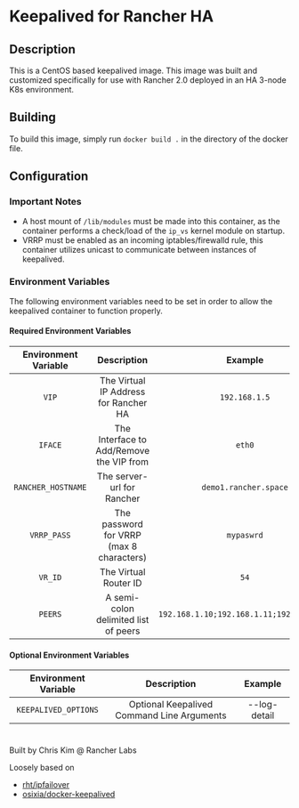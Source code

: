 # Keepalived for Rancher HA

## Description

This is a CentOS based keepalived image. This image was built and customized specifically for use with Rancher 2.0 deployed in an HA 3-node K8s environment.

## Building

To build this image, simply run `docker build .` in the directory of the docker file.

## Configuration

### Important Notes

- A host mount of `/lib/modules` must be made into this container, as the container performs a check/load of the `ip_vs` kernel module on startup.
- VRRP must be enabled as an incoming iptables/firewalld rule, this container utilizes unicast to communicate between instances of keepalived. 

### Environment Variables

The following environment variables need to be set in order to allow the keepalived container to function properly.

#### Required Environment Variables

| Environment Variable | Description | Example |
|:--------------------:|:-----------:|:-------:|
| `VIP` | The Virtual IP Address for Rancher HA | `192.168.1.5` |
| `IFACE` | The Interface to Add/Remove the VIP from | `eth0` |
| `RANCHER_HOSTNAME` | The server-url for Rancher | `demo1.rancher.space` |
| `VRRP_PASS` | The password for VRRP (max 8 characters) | `mypaswrd` |
| `VR_ID` | The Virtual Router ID | `54` |
| `PEERS` | A semi-colon delimited list of peers | `192.168.1.10;192.168.1.11;192.168.1.12` |


#### Optional Environment Variables
| Environment Variable | Description | Example |
|:--------------------:|:-----------:|:-------:|
| `KEEPALIVED_OPTIONS` | Optional Keepalived Command Line Arguments | --log-detail |

#

Built by Chris Kim @ Rancher Labs

Loosely based on 
- [rht/ipfailover](registry.access.redhat.com/openshift3/ose-keepalived-ipfailover) 
- [osixia/docker-keepalived](https://github.com/osixia/docker-keepalived)